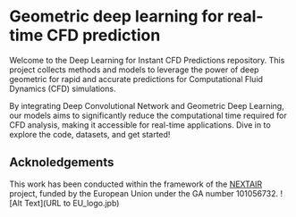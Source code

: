 # Geometric deep learning for real-time CFD prediction

Welcome to the Deep Learning for Instant CFD Predictions repository. This project collects methods and models to leverage the power of deep geometric for rapid and accurate predictions for Computational Fluid Dynamics (CFD) simulations. 

By integrating Deep Convolutional Network and Geometric Deep Learning, our models aims to significantly reduce the computational time required for CFD analysis, making it accessible for real-time applications. Dive in to explore the code, datasets, and get started!

## Acknoledgements

This work has been conducted within the framework of the [NEXTAIR](https://www.nextair-project.eu/) project, funded by the European Union under the GA number 101056732.
![Alt Text](URL to EU_logo.jpb)
